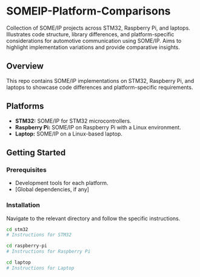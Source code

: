 # SOMEIP-Platform-Comparisons
Collection of SOME/IP projects across STM32, Raspberry Pi, and laptops. Illustrates code structure, library differences, and platform-specific considerations for automotive communication using SOME/IP. Aims to highlight implementation variations and provide comparative insights.

## Overview
This repo contains SOME/IP implementations on STM32, Raspberry Pi, and laptops to showcase code differences and platform-specific requirements.

## Platforms
- **STM32:** SOME/IP for STM32 microcontrollers.
- **Raspberry Pi:** SOME/IP on Raspberry Pi with a Linux environment.
- **Laptop:** SOME/IP on a Linux-based laptop.

## Getting Started

### Prerequisites
- Development tools for each platform.
- [Global dependencies, if any]

### Installation
Navigate to the relevant directory and follow the specific instructions.

```bash
cd stm32
# Instructions for STM32

cd raspberry-pi
# Instructions for Raspberry Pi

cd laptop
# Instructions for Laptop

